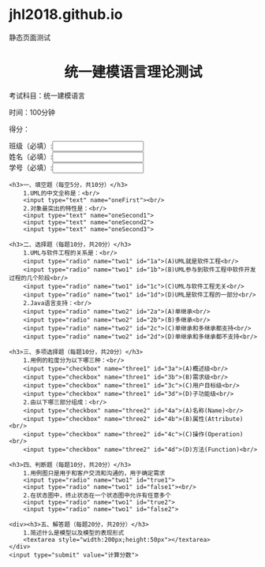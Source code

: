 # jhl2018.github.io
静态页面测试
<!DOCTYPE html>
<html>
<head>
<meta charset="UTF-8">
<title>test</title>
</head>
<body style="">
	<h1 style="text-align:center">统一建模语言理论测试</h1>
	<p>考试科目：统一建模语言</p>
	<p>时间：100分钟</p>
	<p>得分：</p>
		班级（必填）:<input type="text" name="class"><br/>
		姓名（必填）:<input type="text" name="name"><br/>
		学号（必填）:<input type="text" name="number"><br/>
	
	<h3>一、填空题（每空5分，共10分）</h3>
		1.UML的中文全称是：<br/>
		<input type="text" name="oneFirst"><br/>
		2.对象最突出的特性是：<br/>
		<input type="text" name="oneSecond1">
		<input type="text" name="oneSecond2">
		<input type="text" name="oneSecond3">
		
	<h3>二、选择题（每题10分，共20分）</h3>
		1.UML与软件工程的关系是：<br/>
		<input type="radio" name="two1" id="1a">(A)UML就是软件工程<br/>
		<input type="radio" name="two1" id="1b">(B)UML参与到软件工程中软件开发过程的几个阶段<br/>
		<input type="radio" name="two1" id="1c">(C)UML与软件工程无关<br/>
		<input type="radio" name="two1" id="1d">(D)UML是软件工程的一部分<br/>
		2.Java语言支持：<br/>
		<input type="radio" name="two2" id="2a">(A)单继承<br/>
		<input type="radio" name="two2" id="2b">(B)多继承<br/>
		<input type="radio" name="two2" id="2c">(C)单继承和多继承都支持<br/>
		<input type="radio" name="two2" id="2d">(D)单继承和多继承都不支持<br/>

	<h3>三、多项选择题（每题10分，共20分）</h3>
		1.用例的粒度分为以下哪三种：<br/>
		<input type="checkbox" name="three1" id="3a">(A)概述级<br/>
		<input type="checkbox" name="three1" id="3b">(B)需求级<br/>
		<input type="checkbox" name="three1" id="3c">(C)用户目标级<br/>
		<input type="checkbox" name="three1" id="3d">(D)子功能级<br/>
		2.由以下哪三部分组成：<br/>
		<input type="checkbox" name="three2" id="4a">(A)名称(Name)<br/>
		<input type="checkbox" name="three2" id="4b">(B)属性(Attribute)<br/>
		<input type="checkbox" name="three2" id="4c">(C)操作(Operation)<br/>
		<input type="checkbox" name="three2" id="4d">(D)方法(Function)<br/>
		
	<h3>四、判断题（每题10分，共20分）</h3>
		1.用例图只是用于和客户交流和沟通的，用于确定需求
		<input type="radio" name="two1" id="true1">
		<input type="radio" name="two1" id="false1"><br/>
		2.在状态图中，终止状态在一个状态图中允许有任意多个
		<input type="radio" name="two1" id="true2">
		<input type="radio" name="two1" id="false2">
	
	<div><h3>五、解答题（每题20分，共20分）</h3>
		1.简述什么是模型以及模型的表现形式
		<textarea style="width:200px;height:50px"></textarea>
	</div>
	<input type="submit" value="计算分数">
</body>
</html>
